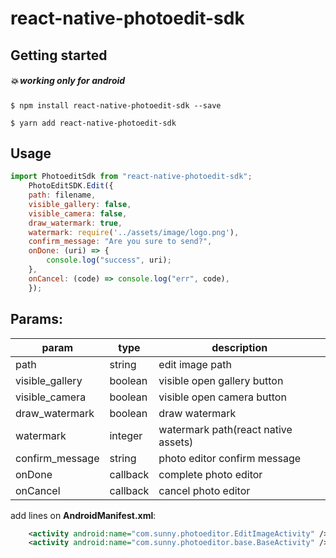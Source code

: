 # react-native-photoedit-sdk

## Getting started

##### 💥 working only for android

`$ npm install react-native-photoedit-sdk --save`

`$ yarn add react-native-photoedit-sdk`

## Usage
```javascript
import PhotoeditSdk from "react-native-photoedit-sdk";
    PhotoEditSDK.Edit({
    path: filename,
    visible_gallery: false,
    visible_camera: false,
    draw_watermark: true,
    watermark: require('../assets/image/logo.png'),
    confirm_message: "Are you sure to send?",
    onDone: (uri) => {
        console.log("success", uri);
    },
    onCancel: (code) => console.log("err", code),
    });
```
## Params:
| param | type  | description  |
| ------------ | ------------ | ------------ |
|  path   | string  | edit image path  |
|  visible_gallery | boolean  | visible open gallery button  |
|  visible_camera | boolean  | visible open camera button  |
|  draw_watermark |  boolean | draw watermark  |
|  watermark |  integer  | watermark path(react native assets)  |
|  confirm_message |  string | photo editor confirm message  |
|  onDone  |  callback |  complete photo editor |
|  onCancel |  callback  | cancel photo editor  |


add lines on **AndroidManifest.xml**:
```xml
    <activity android:name="com.sunny.photoeditor.EditImageActivity" />
    <activity android:name="com.sunny.photoeditor.base.BaseActivity" />
```
